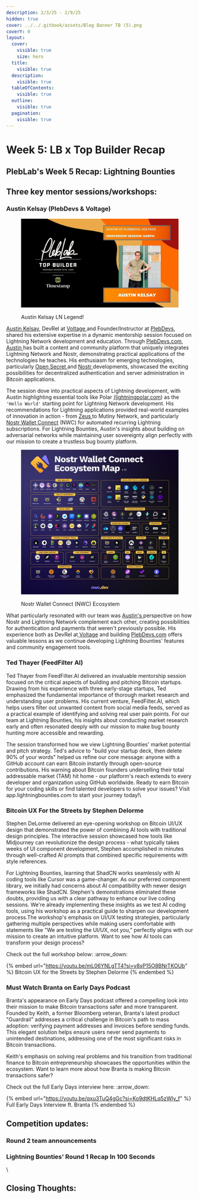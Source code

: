 ```yaml
---
description: 2/3/25 - 2/9/25
hidden: true
cover: ../../.gitbook/assets/Blog Banner TB (5).png
coverY: 0
layout:
  cover:
    visible: true
    size: hero
  title:
    visible: true
  description:
    visible: true
  tableOfContents:
    visible: true
  outline:
    visible: true
  pagination:
    visible: true
---
```


# Week 5: LB x Top Builder Recap



## PlebLab's Week 5 Recap: Lightning Bounties





## Three key mentor sessions/workshops:





### Austin Kelsay (PlebDevs & Voltage)

<figure><img src="../../.gitbook/assets/austin_thumbnail_workshop.jpg" alt="Austin Kelsay LN Legend!"><figcaption><p>Austin Kelsay LN Legend!</p></figcaption></figure>



[Austin Kelsay](https://x.com/bitcoinplebdev), DevRel at [Voltage ](https://x.com/voltage_cloud)and Founder/Instructor at [PlebDevs](https://plebdevs.com/), shared his extensive expertise in a dynamic mentorship session focused on Lightning Network development and education. Through [PlebDevs.com](https://plebdevs.com/), [Austin ](https://x.com/bitcoinplebdev)has built a content and community platform that uniquely integrates Lightning Network and Nostr, demonstrating practical applications of the technologies he teaches. His enthusiasm for emerging technologies, particularly [Open Secret ](https://x.com/OpenSecretCloud)and [Nostr ](https://nostr.com/)developments, showcased the exciting possibilities for decentralized authentication and server administration in Bitcoin applications.&#x20;

The session dove into practical aspects of Lightning development, with Austin highlighting essential tools like Polar [(lightningpolar.com](https://lightningpolar.com/)) as the `'Hello World'` starting point for Lightning Network development. His recommendations for Lightning applications provided real-world examples of innovation in action - from [Zeus ](https://zeusln.com/)to Mutiny Network, and particularly [Nostr Wallet Connect](https://nwc.dev/) (NWC) for automated recurring Lightning subscriptions. For Lightning Bounties, Austin's insights about building on adversarial networks while maintaining user sovereignty align perfectly with our mission to create a trustless bug bounty platform.

<figure><img src="../../.gitbook/assets/nwc_ecosystem.jpg" alt="Nostr Wallet Connect (NWC) Ecosystem"><figcaption><p>Nostr Wallet Connect (NWC) Ecosystem</p></figcaption></figure>

What particularly resonated with our team was [Austin's ](https://x.com/bitcoinplebdev)perspective on how Nostr and Lightning Network complement each other, creating possibilities for authentication and payments that weren't previously possible. His experience both as DevRel at[ Voltage](https://www.voltage.cloud/) and building [PlebDevs.com](https://x.com/pleb_devs) offers valuable lessons as we continue developing Lightning Bounties' features and community engagement tools.





### Ted Thayer (FeedFilter AI)

Ted Thayer from FeedFilter.AI delivered an invaluable mentorship session focused on the critical aspects of building and pitching Bitcoin startups. Drawing from his experience with three early-stage startups, Ted emphasized the fundamental importance of thorough market research and understanding user problems. His current venture, FeedFilter.AI, which helps users filter out unwanted content from social media feeds, served as a practical example of identifying and solving real user pain points. For our team at Lightning Bounties, his insights about conducting market research early and often resonated deeply with our mission to make bug bounty hunting more accessible and rewarding.&#x20;

The session transformed how we view Lightning Bounties' market potential and pitch strategy. Ted's advice to "build your startup deck, then delete 90% of your words" helped us refine our core message: anyone with a GitHub account can earn Bitcoin instantly through open-source contributions. His warning about Bitcoin founders underselling their total addressable market (TAM) hit home - our platform's reach extends to every developer and organization using GitHub worldwide. Ready to earn Bitcoin for your coding skills or find talented developers to solve your issues? Visit app.lightningbounties.com to start your journey today!\


### Bitcoin UX For the Streets by Stephen Delorme

Stephen DeLorme delivered an eye-opening workshop on Bitcoin UI/UX design that demonstrated the power of combining AI tools with traditional design principles. The interactive session showcased how tools like Midjourney can revolutionize the design process - what typically takes weeks of UI component development, Stephen accomplished in minutes through well-crafted AI prompts that combined specific requirements with style references.

For Lightning Bounties, learning that ShadCN works seamlessly with AI coding tools like Cursor was a game-changer. As our preferred component library, we initially had concerns about AI compatibility with newer design frameworks like ShadCN. Stephen's demonstrations eliminated these doubts, providing us with a clear pathway to enhance our live coding sessions. We're already implementing these insights as we test AI coding tools, using his workshop as a practical guide to sharpen our development process.The workshop's emphasis on UI/UX testing strategies, particularly gathering multiple perspectives while making users comfortable with statements like "We are testing the UI/UX, not you," perfectly aligns with our mission to create an intuitive platform. Want to see how AI tools can transform your design process?&#x20;

Check out the full workshop below: :arrow\_down:&#x20;

{% embed url="https://youtu.be/mL06YNLgTT4?si=y8xP15O8BNrTKOUb" %}
Bitcoin UX for the Streets by Stephen Delorme
{% endembed %}



### Must Watch Branta on Early Days Podcast

Branta's appearance on Early Days podcast offered a compelling look into their mission to make Bitcoin transactions safer and more transparent. Founded by Keith, a former Bloomberg veteran, Branta's latest product "Guardrail" addresses a critical challenge in Bitcoin's path to mass adoption: verifying payment addresses and invoices before sending funds. This elegant solution helps ensure users never send payments to unintended destinations, addressing one of the most significant risks in Bitcoin transactions.

Keith's emphasis on solving real problems and his transition from traditional finance to Bitcoin entrepreneurship showcases the opportunities within the ecosystem. Want to learn more about how Branta is making Bitcoin transactions safer?

Check out the full Early Days interview here: :arrow\_down:

{% embed url="https://youtu.be/qxu3TuQ4gGc?si=Ko9dtKHLq5zWIy_f" %}
Full Early Days Interview ft. Branta
{% endembed %}







## Competition updates:



### &#x20;Round 2 team announcements





### Lightning Bounties' Round 1 Recap In 100 Seconds

\


## Closing Thoughts:












